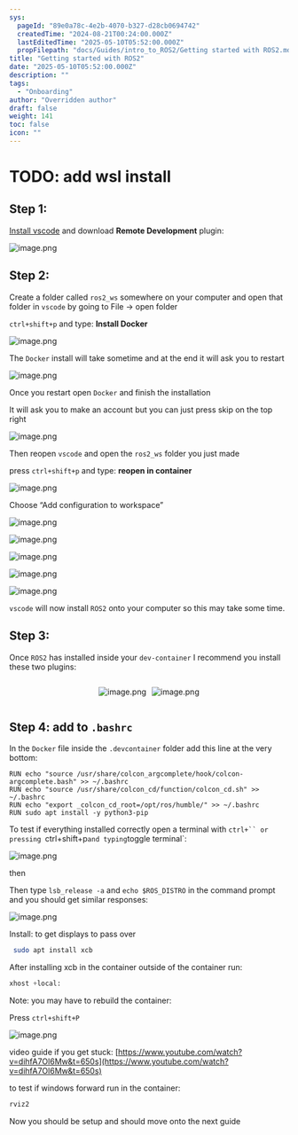 ```yaml
---
sys:
  pageId: "89e0a78c-4e2b-4070-b327-d28cb0694742"
  createdTime: "2024-08-21T00:24:00.000Z"
  lastEditedTime: "2025-05-10T05:52:00.000Z"
  propFilepath: "docs/Guides/intro_to_ROS2/Getting started with ROS2.md"
title: "Getting started with ROS2"
date: "2025-05-10T05:52:00.000Z"
description: ""
tags:
  - "Onboarding"
author: "Overridden author"
draft: false
weight: 141
toc: false
icon: ""
---
```


# TODO: add wsl install

## Step 1:

[Install vscode](https://code.visualstudio.com/download) and download **Remote Development** plugin:

![image.png](https://prod-files-secure.s3.us-west-2.amazonaws.com/d518164a-d88e-44d1-a4ee-3adb3bd8bce0/efb52993-1881-4a40-b95e-6f020334f022/image.png?X-Amz-Algorithm=AWS4-HMAC-SHA256&X-Amz-Content-Sha256=UNSIGNED-PAYLOAD&X-Amz-Credential=ASIAZI2LB466SGXMKN3B%2F20250623%2Fus-west-2%2Fs3%2Faws4_request&X-Amz-Date=20250623T170908Z&X-Amz-Expires=3600&X-Amz-Security-Token=IQoJb3JpZ2luX2VjECEaCXVzLXdlc3QtMiJHMEUCICt%2BRA%2FwS4394WPm93ppiwm2c%2BFCHuVAlnf9odcMwH9XAiEA2aFOOld%2FJ3lYJPOen6gEPVXdrgIhZjwhnY6pbIqsz9Eq%2FwMIGhAAGgw2Mzc0MjMxODM4MDUiDIBeKj32Fjk5NhL8TCrcA3O9KQi9cstnUxN%2F4SMF2xbHtqGLWcddLdptH6pXxMN9F6T5u5JzUg7eMjTJVq%2FCRDLIYeVkwOJRBcLiCzXoyHLW%2BdYciYMPu%2FdoMoRUqHBuvKd55SRHMN8CuNumuDjhZZy0n3oYcfKgH%2B%2BzoXj8g5BAZ9bd5y143MF8KLIQtdwsfDy7w%2FHqj6hyoi8p2Lc49liARuW5iJqopRnIaEiBKm1Z%2BVZSBlUd1PWfi%2FCldlYMGsf9BtjxzKExzxzQK7lwCe502D2GN7poHKQYtQa8VZXRoHSV6hAI0yc%2FV8Fl%2FvKCDl3L9Q2MAPHntva1tXRAGXw3ikhVS6cGsNOjvljKGV0oGKIZpFpSAKmSjavmC0gZiTESkzSyDIzq%2FJIJYH4VHbWkB6FkZhRdDkiw4oPDp3KoZd9%2BbKa2zQ%2BGmNX%2FXRSw1cevymQKM0J8rVkKlTqh6XqhhvKr9udzeXRPFQHGG%2BJkiL%2Bz2Fq9vPh38NsWGara8DJQ7fICLttK1DXcJM59CssypPWBLqTKsYBlKZKEPtYIDsPS0sr1hbRaCE8GzMjRNZKKOqMy%2BCYs7HJomjiM0sHP%2FLm245iUunFSyI1jkFeN8rkiwHeUNB00eHMQRYjmFTqa%2Bl3E4Xmvo9EFMIWI5sIGOqUBQJvOjaiCamRNDmiknjHEWwf5yWT8j5porFtR1ZcIudqyRH7L%2FJg0nGhMm0JADw2jlL1oATMn2O0WOVykAJBQwBS1y1IZdoenu5xWFyugMAv%2BvOp5BGJQgnd3XBqmWXAPPh4LaLDa3CvX9wlJNKqq%2FzyaEjZ318eyUO%2Bn%2BhFju%2B%2B3%2FEloRfiBq%2FT4i3foOmEMtzUV6mA1cBaeoTlA7nFVZFr4axM2&X-Amz-Signature=7f50ba24df12dc7ea840814d7df8a23956f94e2cb3a9f24348f7c11a4698995e&X-Amz-SignedHeaders=host&x-amz-checksum-mode=ENABLED&x-id=GetObject)

## Step 2:

Create a folder called `ros2_ws` somewhere on your computer and open that folder in `vscode` by going to File → open folder 

`ctrl+shift+p` and type: **Install Docker**

![image.png](https://prod-files-secure.s3.us-west-2.amazonaws.com/d518164a-d88e-44d1-a4ee-3adb3bd8bce0/2269dc0e-1cd5-47ff-bceb-c04ad9b2eab0/image.png?X-Amz-Algorithm=AWS4-HMAC-SHA256&X-Amz-Content-Sha256=UNSIGNED-PAYLOAD&X-Amz-Credential=ASIAZI2LB466SGXMKN3B%2F20250623%2Fus-west-2%2Fs3%2Faws4_request&X-Amz-Date=20250623T170908Z&X-Amz-Expires=3600&X-Amz-Security-Token=IQoJb3JpZ2luX2VjECEaCXVzLXdlc3QtMiJHMEUCICt%2BRA%2FwS4394WPm93ppiwm2c%2BFCHuVAlnf9odcMwH9XAiEA2aFOOld%2FJ3lYJPOen6gEPVXdrgIhZjwhnY6pbIqsz9Eq%2FwMIGhAAGgw2Mzc0MjMxODM4MDUiDIBeKj32Fjk5NhL8TCrcA3O9KQi9cstnUxN%2F4SMF2xbHtqGLWcddLdptH6pXxMN9F6T5u5JzUg7eMjTJVq%2FCRDLIYeVkwOJRBcLiCzXoyHLW%2BdYciYMPu%2FdoMoRUqHBuvKd55SRHMN8CuNumuDjhZZy0n3oYcfKgH%2B%2BzoXj8g5BAZ9bd5y143MF8KLIQtdwsfDy7w%2FHqj6hyoi8p2Lc49liARuW5iJqopRnIaEiBKm1Z%2BVZSBlUd1PWfi%2FCldlYMGsf9BtjxzKExzxzQK7lwCe502D2GN7poHKQYtQa8VZXRoHSV6hAI0yc%2FV8Fl%2FvKCDl3L9Q2MAPHntva1tXRAGXw3ikhVS6cGsNOjvljKGV0oGKIZpFpSAKmSjavmC0gZiTESkzSyDIzq%2FJIJYH4VHbWkB6FkZhRdDkiw4oPDp3KoZd9%2BbKa2zQ%2BGmNX%2FXRSw1cevymQKM0J8rVkKlTqh6XqhhvKr9udzeXRPFQHGG%2BJkiL%2Bz2Fq9vPh38NsWGara8DJQ7fICLttK1DXcJM59CssypPWBLqTKsYBlKZKEPtYIDsPS0sr1hbRaCE8GzMjRNZKKOqMy%2BCYs7HJomjiM0sHP%2FLm245iUunFSyI1jkFeN8rkiwHeUNB00eHMQRYjmFTqa%2Bl3E4Xmvo9EFMIWI5sIGOqUBQJvOjaiCamRNDmiknjHEWwf5yWT8j5porFtR1ZcIudqyRH7L%2FJg0nGhMm0JADw2jlL1oATMn2O0WOVykAJBQwBS1y1IZdoenu5xWFyugMAv%2BvOp5BGJQgnd3XBqmWXAPPh4LaLDa3CvX9wlJNKqq%2FzyaEjZ318eyUO%2Bn%2BhFju%2B%2B3%2FEloRfiBq%2FT4i3foOmEMtzUV6mA1cBaeoTlA7nFVZFr4axM2&X-Amz-Signature=1913830da5e6e3aba53bcea29e5b49083ef3d7355b0838fb52ff3a7a2c357cc6&X-Amz-SignedHeaders=host&x-amz-checksum-mode=ENABLED&x-id=GetObject)

The `Docker` install will take sometime and at the end it will ask you to restart

![image.png](https://prod-files-secure.s3.us-west-2.amazonaws.com/d518164a-d88e-44d1-a4ee-3adb3bd8bce0/ed233f78-be33-4b1f-b89c-9c346c0e961e/image.png?X-Amz-Algorithm=AWS4-HMAC-SHA256&X-Amz-Content-Sha256=UNSIGNED-PAYLOAD&X-Amz-Credential=ASIAZI2LB466SGXMKN3B%2F20250623%2Fus-west-2%2Fs3%2Faws4_request&X-Amz-Date=20250623T170908Z&X-Amz-Expires=3600&X-Amz-Security-Token=IQoJb3JpZ2luX2VjECEaCXVzLXdlc3QtMiJHMEUCICt%2BRA%2FwS4394WPm93ppiwm2c%2BFCHuVAlnf9odcMwH9XAiEA2aFOOld%2FJ3lYJPOen6gEPVXdrgIhZjwhnY6pbIqsz9Eq%2FwMIGhAAGgw2Mzc0MjMxODM4MDUiDIBeKj32Fjk5NhL8TCrcA3O9KQi9cstnUxN%2F4SMF2xbHtqGLWcddLdptH6pXxMN9F6T5u5JzUg7eMjTJVq%2FCRDLIYeVkwOJRBcLiCzXoyHLW%2BdYciYMPu%2FdoMoRUqHBuvKd55SRHMN8CuNumuDjhZZy0n3oYcfKgH%2B%2BzoXj8g5BAZ9bd5y143MF8KLIQtdwsfDy7w%2FHqj6hyoi8p2Lc49liARuW5iJqopRnIaEiBKm1Z%2BVZSBlUd1PWfi%2FCldlYMGsf9BtjxzKExzxzQK7lwCe502D2GN7poHKQYtQa8VZXRoHSV6hAI0yc%2FV8Fl%2FvKCDl3L9Q2MAPHntva1tXRAGXw3ikhVS6cGsNOjvljKGV0oGKIZpFpSAKmSjavmC0gZiTESkzSyDIzq%2FJIJYH4VHbWkB6FkZhRdDkiw4oPDp3KoZd9%2BbKa2zQ%2BGmNX%2FXRSw1cevymQKM0J8rVkKlTqh6XqhhvKr9udzeXRPFQHGG%2BJkiL%2Bz2Fq9vPh38NsWGara8DJQ7fICLttK1DXcJM59CssypPWBLqTKsYBlKZKEPtYIDsPS0sr1hbRaCE8GzMjRNZKKOqMy%2BCYs7HJomjiM0sHP%2FLm245iUunFSyI1jkFeN8rkiwHeUNB00eHMQRYjmFTqa%2Bl3E4Xmvo9EFMIWI5sIGOqUBQJvOjaiCamRNDmiknjHEWwf5yWT8j5porFtR1ZcIudqyRH7L%2FJg0nGhMm0JADw2jlL1oATMn2O0WOVykAJBQwBS1y1IZdoenu5xWFyugMAv%2BvOp5BGJQgnd3XBqmWXAPPh4LaLDa3CvX9wlJNKqq%2FzyaEjZ318eyUO%2Bn%2BhFju%2B%2B3%2FEloRfiBq%2FT4i3foOmEMtzUV6mA1cBaeoTlA7nFVZFr4axM2&X-Amz-Signature=fcc623785b00988eb8ae40245d5ad4bb1ba249cbb74ab9e43559c964888be3ac&X-Amz-SignedHeaders=host&x-amz-checksum-mode=ENABLED&x-id=GetObject)

Once you restart open `Docker` and finish the installation

It will ask you to make an account but you can just press skip on the top right

![image.png](https://prod-files-secure.s3.us-west-2.amazonaws.com/d518164a-d88e-44d1-a4ee-3adb3bd8bce0/21010ad9-1659-4fd9-9f59-9932a09b2a3d/image.png?X-Amz-Algorithm=AWS4-HMAC-SHA256&X-Amz-Content-Sha256=UNSIGNED-PAYLOAD&X-Amz-Credential=ASIAZI2LB466SGXMKN3B%2F20250623%2Fus-west-2%2Fs3%2Faws4_request&X-Amz-Date=20250623T170908Z&X-Amz-Expires=3600&X-Amz-Security-Token=IQoJb3JpZ2luX2VjECEaCXVzLXdlc3QtMiJHMEUCICt%2BRA%2FwS4394WPm93ppiwm2c%2BFCHuVAlnf9odcMwH9XAiEA2aFOOld%2FJ3lYJPOen6gEPVXdrgIhZjwhnY6pbIqsz9Eq%2FwMIGhAAGgw2Mzc0MjMxODM4MDUiDIBeKj32Fjk5NhL8TCrcA3O9KQi9cstnUxN%2F4SMF2xbHtqGLWcddLdptH6pXxMN9F6T5u5JzUg7eMjTJVq%2FCRDLIYeVkwOJRBcLiCzXoyHLW%2BdYciYMPu%2FdoMoRUqHBuvKd55SRHMN8CuNumuDjhZZy0n3oYcfKgH%2B%2BzoXj8g5BAZ9bd5y143MF8KLIQtdwsfDy7w%2FHqj6hyoi8p2Lc49liARuW5iJqopRnIaEiBKm1Z%2BVZSBlUd1PWfi%2FCldlYMGsf9BtjxzKExzxzQK7lwCe502D2GN7poHKQYtQa8VZXRoHSV6hAI0yc%2FV8Fl%2FvKCDl3L9Q2MAPHntva1tXRAGXw3ikhVS6cGsNOjvljKGV0oGKIZpFpSAKmSjavmC0gZiTESkzSyDIzq%2FJIJYH4VHbWkB6FkZhRdDkiw4oPDp3KoZd9%2BbKa2zQ%2BGmNX%2FXRSw1cevymQKM0J8rVkKlTqh6XqhhvKr9udzeXRPFQHGG%2BJkiL%2Bz2Fq9vPh38NsWGara8DJQ7fICLttK1DXcJM59CssypPWBLqTKsYBlKZKEPtYIDsPS0sr1hbRaCE8GzMjRNZKKOqMy%2BCYs7HJomjiM0sHP%2FLm245iUunFSyI1jkFeN8rkiwHeUNB00eHMQRYjmFTqa%2Bl3E4Xmvo9EFMIWI5sIGOqUBQJvOjaiCamRNDmiknjHEWwf5yWT8j5porFtR1ZcIudqyRH7L%2FJg0nGhMm0JADw2jlL1oATMn2O0WOVykAJBQwBS1y1IZdoenu5xWFyugMAv%2BvOp5BGJQgnd3XBqmWXAPPh4LaLDa3CvX9wlJNKqq%2FzyaEjZ318eyUO%2Bn%2BhFju%2B%2B3%2FEloRfiBq%2FT4i3foOmEMtzUV6mA1cBaeoTlA7nFVZFr4axM2&X-Amz-Signature=7fef81061add49d56a07d374aba42b0ae9716e8ad7b16fde030094df6d6b112d&X-Amz-SignedHeaders=host&x-amz-checksum-mode=ENABLED&x-id=GetObject)

Then reopen `vscode` and open the `ros2_ws` folder you just made

press `ctrl+shift+p` and type: **reopen in container**

![image.png](https://prod-files-secure.s3.us-west-2.amazonaws.com/d518164a-d88e-44d1-a4ee-3adb3bd8bce0/4e93b8c2-41ad-488c-8095-c74205196118/image.png?X-Amz-Algorithm=AWS4-HMAC-SHA256&X-Amz-Content-Sha256=UNSIGNED-PAYLOAD&X-Amz-Credential=ASIAZI2LB466SGXMKN3B%2F20250623%2Fus-west-2%2Fs3%2Faws4_request&X-Amz-Date=20250623T170908Z&X-Amz-Expires=3600&X-Amz-Security-Token=IQoJb3JpZ2luX2VjECEaCXVzLXdlc3QtMiJHMEUCICt%2BRA%2FwS4394WPm93ppiwm2c%2BFCHuVAlnf9odcMwH9XAiEA2aFOOld%2FJ3lYJPOen6gEPVXdrgIhZjwhnY6pbIqsz9Eq%2FwMIGhAAGgw2Mzc0MjMxODM4MDUiDIBeKj32Fjk5NhL8TCrcA3O9KQi9cstnUxN%2F4SMF2xbHtqGLWcddLdptH6pXxMN9F6T5u5JzUg7eMjTJVq%2FCRDLIYeVkwOJRBcLiCzXoyHLW%2BdYciYMPu%2FdoMoRUqHBuvKd55SRHMN8CuNumuDjhZZy0n3oYcfKgH%2B%2BzoXj8g5BAZ9bd5y143MF8KLIQtdwsfDy7w%2FHqj6hyoi8p2Lc49liARuW5iJqopRnIaEiBKm1Z%2BVZSBlUd1PWfi%2FCldlYMGsf9BtjxzKExzxzQK7lwCe502D2GN7poHKQYtQa8VZXRoHSV6hAI0yc%2FV8Fl%2FvKCDl3L9Q2MAPHntva1tXRAGXw3ikhVS6cGsNOjvljKGV0oGKIZpFpSAKmSjavmC0gZiTESkzSyDIzq%2FJIJYH4VHbWkB6FkZhRdDkiw4oPDp3KoZd9%2BbKa2zQ%2BGmNX%2FXRSw1cevymQKM0J8rVkKlTqh6XqhhvKr9udzeXRPFQHGG%2BJkiL%2Bz2Fq9vPh38NsWGara8DJQ7fICLttK1DXcJM59CssypPWBLqTKsYBlKZKEPtYIDsPS0sr1hbRaCE8GzMjRNZKKOqMy%2BCYs7HJomjiM0sHP%2FLm245iUunFSyI1jkFeN8rkiwHeUNB00eHMQRYjmFTqa%2Bl3E4Xmvo9EFMIWI5sIGOqUBQJvOjaiCamRNDmiknjHEWwf5yWT8j5porFtR1ZcIudqyRH7L%2FJg0nGhMm0JADw2jlL1oATMn2O0WOVykAJBQwBS1y1IZdoenu5xWFyugMAv%2BvOp5BGJQgnd3XBqmWXAPPh4LaLDa3CvX9wlJNKqq%2FzyaEjZ318eyUO%2Bn%2BhFju%2B%2B3%2FEloRfiBq%2FT4i3foOmEMtzUV6mA1cBaeoTlA7nFVZFr4axM2&X-Amz-Signature=08157de36a7b8b30974884a4c2850d6f39a7eb1cf3fe8a42e15b5bae2500bacd&X-Amz-SignedHeaders=host&x-amz-checksum-mode=ENABLED&x-id=GetObject)

Choose “Add configuration to workspace”

![image.png](https://prod-files-secure.s3.us-west-2.amazonaws.com/d518164a-d88e-44d1-a4ee-3adb3bd8bce0/9560b282-5060-4989-ba37-97e7b2c22476/image.png?X-Amz-Algorithm=AWS4-HMAC-SHA256&X-Amz-Content-Sha256=UNSIGNED-PAYLOAD&X-Amz-Credential=ASIAZI2LB466SGXMKN3B%2F20250623%2Fus-west-2%2Fs3%2Faws4_request&X-Amz-Date=20250623T170908Z&X-Amz-Expires=3600&X-Amz-Security-Token=IQoJb3JpZ2luX2VjECEaCXVzLXdlc3QtMiJHMEUCICt%2BRA%2FwS4394WPm93ppiwm2c%2BFCHuVAlnf9odcMwH9XAiEA2aFOOld%2FJ3lYJPOen6gEPVXdrgIhZjwhnY6pbIqsz9Eq%2FwMIGhAAGgw2Mzc0MjMxODM4MDUiDIBeKj32Fjk5NhL8TCrcA3O9KQi9cstnUxN%2F4SMF2xbHtqGLWcddLdptH6pXxMN9F6T5u5JzUg7eMjTJVq%2FCRDLIYeVkwOJRBcLiCzXoyHLW%2BdYciYMPu%2FdoMoRUqHBuvKd55SRHMN8CuNumuDjhZZy0n3oYcfKgH%2B%2BzoXj8g5BAZ9bd5y143MF8KLIQtdwsfDy7w%2FHqj6hyoi8p2Lc49liARuW5iJqopRnIaEiBKm1Z%2BVZSBlUd1PWfi%2FCldlYMGsf9BtjxzKExzxzQK7lwCe502D2GN7poHKQYtQa8VZXRoHSV6hAI0yc%2FV8Fl%2FvKCDl3L9Q2MAPHntva1tXRAGXw3ikhVS6cGsNOjvljKGV0oGKIZpFpSAKmSjavmC0gZiTESkzSyDIzq%2FJIJYH4VHbWkB6FkZhRdDkiw4oPDp3KoZd9%2BbKa2zQ%2BGmNX%2FXRSw1cevymQKM0J8rVkKlTqh6XqhhvKr9udzeXRPFQHGG%2BJkiL%2Bz2Fq9vPh38NsWGara8DJQ7fICLttK1DXcJM59CssypPWBLqTKsYBlKZKEPtYIDsPS0sr1hbRaCE8GzMjRNZKKOqMy%2BCYs7HJomjiM0sHP%2FLm245iUunFSyI1jkFeN8rkiwHeUNB00eHMQRYjmFTqa%2Bl3E4Xmvo9EFMIWI5sIGOqUBQJvOjaiCamRNDmiknjHEWwf5yWT8j5porFtR1ZcIudqyRH7L%2FJg0nGhMm0JADw2jlL1oATMn2O0WOVykAJBQwBS1y1IZdoenu5xWFyugMAv%2BvOp5BGJQgnd3XBqmWXAPPh4LaLDa3CvX9wlJNKqq%2FzyaEjZ318eyUO%2Bn%2BhFju%2B%2B3%2FEloRfiBq%2FT4i3foOmEMtzUV6mA1cBaeoTlA7nFVZFr4axM2&X-Amz-Signature=a7c022cf7594fe351043b1a676d72d2000bf2048e089ed3def78dc1eff77c60a&X-Amz-SignedHeaders=host&x-amz-checksum-mode=ENABLED&x-id=GetObject)

![image.png](https://prod-files-secure.s3.us-west-2.amazonaws.com/d518164a-d88e-44d1-a4ee-3adb3bd8bce0/2ee63f81-886b-48e8-a553-dc6e5eac99e4/image.png?X-Amz-Algorithm=AWS4-HMAC-SHA256&X-Amz-Content-Sha256=UNSIGNED-PAYLOAD&X-Amz-Credential=ASIAZI2LB466SGXMKN3B%2F20250623%2Fus-west-2%2Fs3%2Faws4_request&X-Amz-Date=20250623T170908Z&X-Amz-Expires=3600&X-Amz-Security-Token=IQoJb3JpZ2luX2VjECEaCXVzLXdlc3QtMiJHMEUCICt%2BRA%2FwS4394WPm93ppiwm2c%2BFCHuVAlnf9odcMwH9XAiEA2aFOOld%2FJ3lYJPOen6gEPVXdrgIhZjwhnY6pbIqsz9Eq%2FwMIGhAAGgw2Mzc0MjMxODM4MDUiDIBeKj32Fjk5NhL8TCrcA3O9KQi9cstnUxN%2F4SMF2xbHtqGLWcddLdptH6pXxMN9F6T5u5JzUg7eMjTJVq%2FCRDLIYeVkwOJRBcLiCzXoyHLW%2BdYciYMPu%2FdoMoRUqHBuvKd55SRHMN8CuNumuDjhZZy0n3oYcfKgH%2B%2BzoXj8g5BAZ9bd5y143MF8KLIQtdwsfDy7w%2FHqj6hyoi8p2Lc49liARuW5iJqopRnIaEiBKm1Z%2BVZSBlUd1PWfi%2FCldlYMGsf9BtjxzKExzxzQK7lwCe502D2GN7poHKQYtQa8VZXRoHSV6hAI0yc%2FV8Fl%2FvKCDl3L9Q2MAPHntva1tXRAGXw3ikhVS6cGsNOjvljKGV0oGKIZpFpSAKmSjavmC0gZiTESkzSyDIzq%2FJIJYH4VHbWkB6FkZhRdDkiw4oPDp3KoZd9%2BbKa2zQ%2BGmNX%2FXRSw1cevymQKM0J8rVkKlTqh6XqhhvKr9udzeXRPFQHGG%2BJkiL%2Bz2Fq9vPh38NsWGara8DJQ7fICLttK1DXcJM59CssypPWBLqTKsYBlKZKEPtYIDsPS0sr1hbRaCE8GzMjRNZKKOqMy%2BCYs7HJomjiM0sHP%2FLm245iUunFSyI1jkFeN8rkiwHeUNB00eHMQRYjmFTqa%2Bl3E4Xmvo9EFMIWI5sIGOqUBQJvOjaiCamRNDmiknjHEWwf5yWT8j5porFtR1ZcIudqyRH7L%2FJg0nGhMm0JADw2jlL1oATMn2O0WOVykAJBQwBS1y1IZdoenu5xWFyugMAv%2BvOp5BGJQgnd3XBqmWXAPPh4LaLDa3CvX9wlJNKqq%2FzyaEjZ318eyUO%2Bn%2BhFju%2B%2B3%2FEloRfiBq%2FT4i3foOmEMtzUV6mA1cBaeoTlA7nFVZFr4axM2&X-Amz-Signature=66500784abe254adc1c0e7bffa075d29415b5ac44ed4227b6028d1a7ca914128&X-Amz-SignedHeaders=host&x-amz-checksum-mode=ENABLED&x-id=GetObject)

![image.png](https://prod-files-secure.s3.us-west-2.amazonaws.com/d518164a-d88e-44d1-a4ee-3adb3bd8bce0/ae1580b2-b048-407e-aed9-b584224a7a04/image.png?X-Amz-Algorithm=AWS4-HMAC-SHA256&X-Amz-Content-Sha256=UNSIGNED-PAYLOAD&X-Amz-Credential=ASIAZI2LB466SGXMKN3B%2F20250623%2Fus-west-2%2Fs3%2Faws4_request&X-Amz-Date=20250623T170908Z&X-Amz-Expires=3600&X-Amz-Security-Token=IQoJb3JpZ2luX2VjECEaCXVzLXdlc3QtMiJHMEUCICt%2BRA%2FwS4394WPm93ppiwm2c%2BFCHuVAlnf9odcMwH9XAiEA2aFOOld%2FJ3lYJPOen6gEPVXdrgIhZjwhnY6pbIqsz9Eq%2FwMIGhAAGgw2Mzc0MjMxODM4MDUiDIBeKj32Fjk5NhL8TCrcA3O9KQi9cstnUxN%2F4SMF2xbHtqGLWcddLdptH6pXxMN9F6T5u5JzUg7eMjTJVq%2FCRDLIYeVkwOJRBcLiCzXoyHLW%2BdYciYMPu%2FdoMoRUqHBuvKd55SRHMN8CuNumuDjhZZy0n3oYcfKgH%2B%2BzoXj8g5BAZ9bd5y143MF8KLIQtdwsfDy7w%2FHqj6hyoi8p2Lc49liARuW5iJqopRnIaEiBKm1Z%2BVZSBlUd1PWfi%2FCldlYMGsf9BtjxzKExzxzQK7lwCe502D2GN7poHKQYtQa8VZXRoHSV6hAI0yc%2FV8Fl%2FvKCDl3L9Q2MAPHntva1tXRAGXw3ikhVS6cGsNOjvljKGV0oGKIZpFpSAKmSjavmC0gZiTESkzSyDIzq%2FJIJYH4VHbWkB6FkZhRdDkiw4oPDp3KoZd9%2BbKa2zQ%2BGmNX%2FXRSw1cevymQKM0J8rVkKlTqh6XqhhvKr9udzeXRPFQHGG%2BJkiL%2Bz2Fq9vPh38NsWGara8DJQ7fICLttK1DXcJM59CssypPWBLqTKsYBlKZKEPtYIDsPS0sr1hbRaCE8GzMjRNZKKOqMy%2BCYs7HJomjiM0sHP%2FLm245iUunFSyI1jkFeN8rkiwHeUNB00eHMQRYjmFTqa%2Bl3E4Xmvo9EFMIWI5sIGOqUBQJvOjaiCamRNDmiknjHEWwf5yWT8j5porFtR1ZcIudqyRH7L%2FJg0nGhMm0JADw2jlL1oATMn2O0WOVykAJBQwBS1y1IZdoenu5xWFyugMAv%2BvOp5BGJQgnd3XBqmWXAPPh4LaLDa3CvX9wlJNKqq%2FzyaEjZ318eyUO%2Bn%2BhFju%2B%2B3%2FEloRfiBq%2FT4i3foOmEMtzUV6mA1cBaeoTlA7nFVZFr4axM2&X-Amz-Signature=a96f1b6379161363feb3637b03db7f7fa35302908511d307ef644ec6bd1f38d1&X-Amz-SignedHeaders=host&x-amz-checksum-mode=ENABLED&x-id=GetObject)

![image.png](https://prod-files-secure.s3.us-west-2.amazonaws.com/d518164a-d88e-44d1-a4ee-3adb3bd8bce0/53255b28-f75e-430f-b9e3-c0ac8577e42b/image.png?X-Amz-Algorithm=AWS4-HMAC-SHA256&X-Amz-Content-Sha256=UNSIGNED-PAYLOAD&X-Amz-Credential=ASIAZI2LB466SGXMKN3B%2F20250623%2Fus-west-2%2Fs3%2Faws4_request&X-Amz-Date=20250623T170908Z&X-Amz-Expires=3600&X-Amz-Security-Token=IQoJb3JpZ2luX2VjECEaCXVzLXdlc3QtMiJHMEUCICt%2BRA%2FwS4394WPm93ppiwm2c%2BFCHuVAlnf9odcMwH9XAiEA2aFOOld%2FJ3lYJPOen6gEPVXdrgIhZjwhnY6pbIqsz9Eq%2FwMIGhAAGgw2Mzc0MjMxODM4MDUiDIBeKj32Fjk5NhL8TCrcA3O9KQi9cstnUxN%2F4SMF2xbHtqGLWcddLdptH6pXxMN9F6T5u5JzUg7eMjTJVq%2FCRDLIYeVkwOJRBcLiCzXoyHLW%2BdYciYMPu%2FdoMoRUqHBuvKd55SRHMN8CuNumuDjhZZy0n3oYcfKgH%2B%2BzoXj8g5BAZ9bd5y143MF8KLIQtdwsfDy7w%2FHqj6hyoi8p2Lc49liARuW5iJqopRnIaEiBKm1Z%2BVZSBlUd1PWfi%2FCldlYMGsf9BtjxzKExzxzQK7lwCe502D2GN7poHKQYtQa8VZXRoHSV6hAI0yc%2FV8Fl%2FvKCDl3L9Q2MAPHntva1tXRAGXw3ikhVS6cGsNOjvljKGV0oGKIZpFpSAKmSjavmC0gZiTESkzSyDIzq%2FJIJYH4VHbWkB6FkZhRdDkiw4oPDp3KoZd9%2BbKa2zQ%2BGmNX%2FXRSw1cevymQKM0J8rVkKlTqh6XqhhvKr9udzeXRPFQHGG%2BJkiL%2Bz2Fq9vPh38NsWGara8DJQ7fICLttK1DXcJM59CssypPWBLqTKsYBlKZKEPtYIDsPS0sr1hbRaCE8GzMjRNZKKOqMy%2BCYs7HJomjiM0sHP%2FLm245iUunFSyI1jkFeN8rkiwHeUNB00eHMQRYjmFTqa%2Bl3E4Xmvo9EFMIWI5sIGOqUBQJvOjaiCamRNDmiknjHEWwf5yWT8j5porFtR1ZcIudqyRH7L%2FJg0nGhMm0JADw2jlL1oATMn2O0WOVykAJBQwBS1y1IZdoenu5xWFyugMAv%2BvOp5BGJQgnd3XBqmWXAPPh4LaLDa3CvX9wlJNKqq%2FzyaEjZ318eyUO%2Bn%2BhFju%2B%2B3%2FEloRfiBq%2FT4i3foOmEMtzUV6mA1cBaeoTlA7nFVZFr4axM2&X-Amz-Signature=745fad00d46b42c6cf4216b94e3264e1c0afc140bcfb17cd7a9cc02a24bb9bf8&X-Amz-SignedHeaders=host&x-amz-checksum-mode=ENABLED&x-id=GetObject)

![image.png](https://prod-files-secure.s3.us-west-2.amazonaws.com/d518164a-d88e-44d1-a4ee-3adb3bd8bce0/7c562767-5af9-4ffb-97d1-327bcdf4ee00/image.png?X-Amz-Algorithm=AWS4-HMAC-SHA256&X-Amz-Content-Sha256=UNSIGNED-PAYLOAD&X-Amz-Credential=ASIAZI2LB466SGXMKN3B%2F20250623%2Fus-west-2%2Fs3%2Faws4_request&X-Amz-Date=20250623T170908Z&X-Amz-Expires=3600&X-Amz-Security-Token=IQoJb3JpZ2luX2VjECEaCXVzLXdlc3QtMiJHMEUCICt%2BRA%2FwS4394WPm93ppiwm2c%2BFCHuVAlnf9odcMwH9XAiEA2aFOOld%2FJ3lYJPOen6gEPVXdrgIhZjwhnY6pbIqsz9Eq%2FwMIGhAAGgw2Mzc0MjMxODM4MDUiDIBeKj32Fjk5NhL8TCrcA3O9KQi9cstnUxN%2F4SMF2xbHtqGLWcddLdptH6pXxMN9F6T5u5JzUg7eMjTJVq%2FCRDLIYeVkwOJRBcLiCzXoyHLW%2BdYciYMPu%2FdoMoRUqHBuvKd55SRHMN8CuNumuDjhZZy0n3oYcfKgH%2B%2BzoXj8g5BAZ9bd5y143MF8KLIQtdwsfDy7w%2FHqj6hyoi8p2Lc49liARuW5iJqopRnIaEiBKm1Z%2BVZSBlUd1PWfi%2FCldlYMGsf9BtjxzKExzxzQK7lwCe502D2GN7poHKQYtQa8VZXRoHSV6hAI0yc%2FV8Fl%2FvKCDl3L9Q2MAPHntva1tXRAGXw3ikhVS6cGsNOjvljKGV0oGKIZpFpSAKmSjavmC0gZiTESkzSyDIzq%2FJIJYH4VHbWkB6FkZhRdDkiw4oPDp3KoZd9%2BbKa2zQ%2BGmNX%2FXRSw1cevymQKM0J8rVkKlTqh6XqhhvKr9udzeXRPFQHGG%2BJkiL%2Bz2Fq9vPh38NsWGara8DJQ7fICLttK1DXcJM59CssypPWBLqTKsYBlKZKEPtYIDsPS0sr1hbRaCE8GzMjRNZKKOqMy%2BCYs7HJomjiM0sHP%2FLm245iUunFSyI1jkFeN8rkiwHeUNB00eHMQRYjmFTqa%2Bl3E4Xmvo9EFMIWI5sIGOqUBQJvOjaiCamRNDmiknjHEWwf5yWT8j5porFtR1ZcIudqyRH7L%2FJg0nGhMm0JADw2jlL1oATMn2O0WOVykAJBQwBS1y1IZdoenu5xWFyugMAv%2BvOp5BGJQgnd3XBqmWXAPPh4LaLDa3CvX9wlJNKqq%2FzyaEjZ318eyUO%2Bn%2BhFju%2B%2B3%2FEloRfiBq%2FT4i3foOmEMtzUV6mA1cBaeoTlA7nFVZFr4axM2&X-Amz-Signature=b7129aa41800cf6276a837e9f5a82c7105eac468dc10dc9eb5174af31f9139ca&X-Amz-SignedHeaders=host&x-amz-checksum-mode=ENABLED&x-id=GetObject)

`vscode` will now install `ROS2` onto your computer so this may take some time.

## Step 3:

Once `ROS2` has installed inside your `dev-container` I recommend you install these two plugins:

<div style="display: flex;flex-direction: row; column-gap:10px; max-width: 630px;justify-content: center;">
<div>

![image.png](https://prod-files-secure.s3.us-west-2.amazonaws.com/d518164a-d88e-44d1-a4ee-3adb3bd8bce0/3fc3d550-5a54-4ba1-ba6b-faa01cdb7369/image.png?X-Amz-Algorithm=AWS4-HMAC-SHA256&X-Amz-Content-Sha256=UNSIGNED-PAYLOAD&X-Amz-Credential=ASIAZI2LB466Y57IOMN2%2F20250623%2Fus-west-2%2Fs3%2Faws4_request&X-Amz-Date=20250623T170911Z&X-Amz-Expires=3600&X-Amz-Security-Token=IQoJb3JpZ2luX2VjECEaCXVzLXdlc3QtMiJHMEUCIQDsXiqUSgRlIfz2Faag%2Fsya1NFwmRLBGEx8AAeJu4%2BcugIgIC3Evy%2F9uuMdAu4JCuwU0GCFoKkmkE6J7MHxaHGaeToq%2FwMIGhAAGgw2Mzc0MjMxODM4MDUiDLAgBmsHge36k17HOSrcA9YzUQUcUgwp8CVdCHO%2BcZeeLo8aJgxys9VUgLfKdLof3DQpDE09XfnO7sqEJpZC7aOvLty1CWGG%2FPH7UCmjt2rQefPJXmLxUz5yhlxB5RrIeBa5ari3ebVN%2FnaGxeK%2BBR6kVrqA2zfrNOcqnRpdw5eNh%2BqDmg6TZWmljisZF0dFKzOknKFA1VJz5pblR5u%2FcmTWwX0qe6PDEpg9Xxrtv4Bu4JQVBqP1i0RrzWh%2BEtPVPPN12KDOAjidbRUoxF5VnN8rxCB5o0z2jHYAHBTA8tj0JM%2F1sqCaw%2BbXHV4G5WU4BfKY02YKk6xIgk382p3M8312lC9sksb7WzgRY2e%2Fl6V8gzuT%2Blc6Jg%2FFu24qUgJTVkqHneFXiOeAjCIuZlI%2BtQjbd%2FFIUu55Y0Hxn28NIA7Kql2Nd0KN4U0Ur2CtTA37ON96JPOyl1h%2FUmiVh6AhqqUUYe5lMh0pjZ4tkIyyz1baWy7NZy40MnkO7drczMUpme7FIP4VMjE14NPIOob0SYruawspbdaCW7tGpXx47eZ9Kz%2BsGPWZmK1d4CCoV6eDqGrAehtbg%2FlQ1bQnGSFhtg8JTE9%2B4jY9YjQ0Z6%2F8jkCXXYU0mZMzuO72yt0AvC55YdbtuDRH0eEciHTBMP6I5sIGOqUB82eObMoXvvN1hNSQrSImqGnWFVr6qDd09EGZ2DS1L0gjkNS%2BG69HiHSsAp5TolbLdyVgCf8iZdiVeQ3rwVzl6TaZGYtBLBTy%2F45MCG2XRavQAj1fOrOX71Qi%2FTSp%2FnMwLGm4s69487cPoeT8M98FLRSAv2cgU3c7Ao3Rb5b7E3BRxsCrnywnCg3Yqn7mGGJZuf5KbK8s5WYpz20b7oj7dWAUh5HM&X-Amz-Signature=a96068afaeb118cd23427c8ada44cc283f983c8549ce3ebde170712512956541&X-Amz-SignedHeaders=host&x-amz-checksum-mode=ENABLED&x-id=GetObject)

</div>
<div>

![image.png](https://prod-files-secure.s3.us-west-2.amazonaws.com/d518164a-d88e-44d1-a4ee-3adb3bd8bce0/d994cc66-13c2-4093-a5a3-f84cf4601a82/image.png?X-Amz-Algorithm=AWS4-HMAC-SHA256&X-Amz-Content-Sha256=UNSIGNED-PAYLOAD&X-Amz-Credential=ASIAZI2LB466QCOO6FTN%2F20250623%2Fus-west-2%2Fs3%2Faws4_request&X-Amz-Date=20250623T170911Z&X-Amz-Expires=3600&X-Amz-Security-Token=IQoJb3JpZ2luX2VjECEaCXVzLXdlc3QtMiJHMEUCIDoukAU4DUUzmpm%2FBL1v3v9gxibLIrxydaCEDA7r5WvtAiEAhpsn44sW3WcwwdrECdB5DcNlacsk2In4t7vgsoTIdHEq%2FwMIGhAAGgw2Mzc0MjMxODM4MDUiDGvBB9f%2Fh1PyC3ndBircA7hjcUOu1bzcqcWNqm4DE8ynsivLqH%2FJT28qYAvyJFWe1ldg%2B8kwVZ9cb3VnkKnLJLvK1IKKRNmpVXvbZyeufuBns%2FPFIMde7jT8AoMCcA093%2BMsHOsGxdlTOyM5K8kZVzME%2BwIIeSICBSZyFLliq86%2BmVwBGGg0noSvt%2BaWZI29XXwo9idxRwKpYcwCko4CmrwMNTMtW1N3nE0NqO0Yg0o8nGhFLuxFXC%2BPfZWuc9Vj1CCANcjUmBKocdsWRc%2BNdbmBj%2FvkZbIoyPudQeTD%2Fp8fYt7p%2BMFQ6Hed1Axf%2F0jTKzzj2qrNJa2EhK0rD%2FZ1yrAIjKHqnkQdpkJ02X2G6v%2BYEB4%2FJ316hbNFAMbUt9sehlLDl3AvAq1YC4dy25y1l7ia8LvRa1IXjkOE%2FGCDyv1I0CT8CJQ2LKIK%2FGagD0Zx9N5x0pcaP%2FOt4OwyzPUGVa2GlltyEMocC2GOde%2BlXTlEdue5cg2sTneWsJ9DVAzNoFGg6gLsr1es%2Fj4NT7Lr28%2FZwdXUe19TwUn5bQ8SThSAqOTE8tkmFcc9yoMFLgC%2FwQhfLIZFBZdto4E3flaMT4PGHP1R90F6e3bxbaHimt6SNWOuxWXgFT8%2BcIzW4j%2BizL%2FgDiBNUzl9vQpdMLCI5sIGOqUB3XKeafJWOGn0FI%2BMZU5e9D7uHjlm%2BH7Ii5XZPbLCl5Vb3Ny6ljB%2BBmjTZ4mXhmGhaaTF77FEUnKCrcdiU%2Bq0WihYdPSdDl%2F0jbbugGdCpv%2FYrnTz4p1VNrqc49A3bpBvRPJ3FZQ9ak5jElPmpYDy47gbKBgaI1dHN8bI6HgGnBaTN1ndW35DlnmkSEGXxZUug64FbXyIy3BW3zo2Fv%2FQKM9lm5oQ&X-Amz-Signature=f9b742af7d62827b727a728acc7949fa43be9d70d626fdd18b1b7df282f7b5a4&X-Amz-SignedHeaders=host&x-amz-checksum-mode=ENABLED&x-id=GetObject)

</div>
</div>

## Step 4: add to `.bashrc`

In the `Docker` file inside the `.devcontainer` folder add this line at the very bottom: 

```docker
RUN echo "source /usr/share/colcon_argcomplete/hook/colcon-argcomplete.bash" >> ~/.bashrc
RUN echo "source /usr/share/colcon_cd/function/colcon_cd.sh" >> ~/.bashrc
RUN echo "export _colcon_cd_root=/opt/ros/humble/" >> ~/.bashrc
RUN sudo apt install -y python3-pip 
```

To test if everything installed correctly open a terminal with `ctrl+`` or pressing `ctrl+shift+p` and typing `toggle terminal`:

![image.png](https://prod-files-secure.s3.us-west-2.amazonaws.com/d518164a-d88e-44d1-a4ee-3adb3bd8bce0/6a4943d8-b04e-4c02-9a58-775f3384d1a5/image.png?X-Amz-Algorithm=AWS4-HMAC-SHA256&X-Amz-Content-Sha256=UNSIGNED-PAYLOAD&X-Amz-Credential=ASIAZI2LB466SGXMKN3B%2F20250623%2Fus-west-2%2Fs3%2Faws4_request&X-Amz-Date=20250623T170908Z&X-Amz-Expires=3600&X-Amz-Security-Token=IQoJb3JpZ2luX2VjECEaCXVzLXdlc3QtMiJHMEUCICt%2BRA%2FwS4394WPm93ppiwm2c%2BFCHuVAlnf9odcMwH9XAiEA2aFOOld%2FJ3lYJPOen6gEPVXdrgIhZjwhnY6pbIqsz9Eq%2FwMIGhAAGgw2Mzc0MjMxODM4MDUiDIBeKj32Fjk5NhL8TCrcA3O9KQi9cstnUxN%2F4SMF2xbHtqGLWcddLdptH6pXxMN9F6T5u5JzUg7eMjTJVq%2FCRDLIYeVkwOJRBcLiCzXoyHLW%2BdYciYMPu%2FdoMoRUqHBuvKd55SRHMN8CuNumuDjhZZy0n3oYcfKgH%2B%2BzoXj8g5BAZ9bd5y143MF8KLIQtdwsfDy7w%2FHqj6hyoi8p2Lc49liARuW5iJqopRnIaEiBKm1Z%2BVZSBlUd1PWfi%2FCldlYMGsf9BtjxzKExzxzQK7lwCe502D2GN7poHKQYtQa8VZXRoHSV6hAI0yc%2FV8Fl%2FvKCDl3L9Q2MAPHntva1tXRAGXw3ikhVS6cGsNOjvljKGV0oGKIZpFpSAKmSjavmC0gZiTESkzSyDIzq%2FJIJYH4VHbWkB6FkZhRdDkiw4oPDp3KoZd9%2BbKa2zQ%2BGmNX%2FXRSw1cevymQKM0J8rVkKlTqh6XqhhvKr9udzeXRPFQHGG%2BJkiL%2Bz2Fq9vPh38NsWGara8DJQ7fICLttK1DXcJM59CssypPWBLqTKsYBlKZKEPtYIDsPS0sr1hbRaCE8GzMjRNZKKOqMy%2BCYs7HJomjiM0sHP%2FLm245iUunFSyI1jkFeN8rkiwHeUNB00eHMQRYjmFTqa%2Bl3E4Xmvo9EFMIWI5sIGOqUBQJvOjaiCamRNDmiknjHEWwf5yWT8j5porFtR1ZcIudqyRH7L%2FJg0nGhMm0JADw2jlL1oATMn2O0WOVykAJBQwBS1y1IZdoenu5xWFyugMAv%2BvOp5BGJQgnd3XBqmWXAPPh4LaLDa3CvX9wlJNKqq%2FzyaEjZ318eyUO%2Bn%2BhFju%2B%2B3%2FEloRfiBq%2FT4i3foOmEMtzUV6mA1cBaeoTlA7nFVZFr4axM2&X-Amz-Signature=84ee276f38b48d45fa6e822e6593c2e2e2c3ea79834abcd299b023daa3c06df0&X-Amz-SignedHeaders=host&x-amz-checksum-mode=ENABLED&x-id=GetObject)

then 

Then type `lsb_release -a` and `echo $ROS_DISTRO` in the command prompt and you should get similar responses:

![image.png](https://prod-files-secure.s3.us-west-2.amazonaws.com/d518164a-d88e-44d1-a4ee-3adb3bd8bce0/3e635dec-a805-4e85-8b9e-d000e5b71a4e/image.png?X-Amz-Algorithm=AWS4-HMAC-SHA256&X-Amz-Content-Sha256=UNSIGNED-PAYLOAD&X-Amz-Credential=ASIAZI2LB466SGXMKN3B%2F20250623%2Fus-west-2%2Fs3%2Faws4_request&X-Amz-Date=20250623T170908Z&X-Amz-Expires=3600&X-Amz-Security-Token=IQoJb3JpZ2luX2VjECEaCXVzLXdlc3QtMiJHMEUCICt%2BRA%2FwS4394WPm93ppiwm2c%2BFCHuVAlnf9odcMwH9XAiEA2aFOOld%2FJ3lYJPOen6gEPVXdrgIhZjwhnY6pbIqsz9Eq%2FwMIGhAAGgw2Mzc0MjMxODM4MDUiDIBeKj32Fjk5NhL8TCrcA3O9KQi9cstnUxN%2F4SMF2xbHtqGLWcddLdptH6pXxMN9F6T5u5JzUg7eMjTJVq%2FCRDLIYeVkwOJRBcLiCzXoyHLW%2BdYciYMPu%2FdoMoRUqHBuvKd55SRHMN8CuNumuDjhZZy0n3oYcfKgH%2B%2BzoXj8g5BAZ9bd5y143MF8KLIQtdwsfDy7w%2FHqj6hyoi8p2Lc49liARuW5iJqopRnIaEiBKm1Z%2BVZSBlUd1PWfi%2FCldlYMGsf9BtjxzKExzxzQK7lwCe502D2GN7poHKQYtQa8VZXRoHSV6hAI0yc%2FV8Fl%2FvKCDl3L9Q2MAPHntva1tXRAGXw3ikhVS6cGsNOjvljKGV0oGKIZpFpSAKmSjavmC0gZiTESkzSyDIzq%2FJIJYH4VHbWkB6FkZhRdDkiw4oPDp3KoZd9%2BbKa2zQ%2BGmNX%2FXRSw1cevymQKM0J8rVkKlTqh6XqhhvKr9udzeXRPFQHGG%2BJkiL%2Bz2Fq9vPh38NsWGara8DJQ7fICLttK1DXcJM59CssypPWBLqTKsYBlKZKEPtYIDsPS0sr1hbRaCE8GzMjRNZKKOqMy%2BCYs7HJomjiM0sHP%2FLm245iUunFSyI1jkFeN8rkiwHeUNB00eHMQRYjmFTqa%2Bl3E4Xmvo9EFMIWI5sIGOqUBQJvOjaiCamRNDmiknjHEWwf5yWT8j5porFtR1ZcIudqyRH7L%2FJg0nGhMm0JADw2jlL1oATMn2O0WOVykAJBQwBS1y1IZdoenu5xWFyugMAv%2BvOp5BGJQgnd3XBqmWXAPPh4LaLDa3CvX9wlJNKqq%2FzyaEjZ318eyUO%2Bn%2BhFju%2B%2B3%2FEloRfiBq%2FT4i3foOmEMtzUV6mA1cBaeoTlA7nFVZFr4axM2&X-Amz-Signature=7f54608d3ec63574fa649045e6af026bdb4d76b9a894cb6a274511f81298fd7a&X-Amz-SignedHeaders=host&x-amz-checksum-mode=ENABLED&x-id=GetObject)

Install:  to get displays to pass over

```bash
 sudo apt install xcb
```

After installing xcb in the container outside of the container run:

```python
xhost +local:
```

Note: you may have to rebuild the container:

Press `ctrl+shift+P`

![image.png](https://prod-files-secure.s3.us-west-2.amazonaws.com/d518164a-d88e-44d1-a4ee-3adb3bd8bce0/6c2be660-2618-4c38-9c26-53554f7a0b7b/image.png?X-Amz-Algorithm=AWS4-HMAC-SHA256&X-Amz-Content-Sha256=UNSIGNED-PAYLOAD&X-Amz-Credential=ASIAZI2LB466SGXMKN3B%2F20250623%2Fus-west-2%2Fs3%2Faws4_request&X-Amz-Date=20250623T170908Z&X-Amz-Expires=3600&X-Amz-Security-Token=IQoJb3JpZ2luX2VjECEaCXVzLXdlc3QtMiJHMEUCICt%2BRA%2FwS4394WPm93ppiwm2c%2BFCHuVAlnf9odcMwH9XAiEA2aFOOld%2FJ3lYJPOen6gEPVXdrgIhZjwhnY6pbIqsz9Eq%2FwMIGhAAGgw2Mzc0MjMxODM4MDUiDIBeKj32Fjk5NhL8TCrcA3O9KQi9cstnUxN%2F4SMF2xbHtqGLWcddLdptH6pXxMN9F6T5u5JzUg7eMjTJVq%2FCRDLIYeVkwOJRBcLiCzXoyHLW%2BdYciYMPu%2FdoMoRUqHBuvKd55SRHMN8CuNumuDjhZZy0n3oYcfKgH%2B%2BzoXj8g5BAZ9bd5y143MF8KLIQtdwsfDy7w%2FHqj6hyoi8p2Lc49liARuW5iJqopRnIaEiBKm1Z%2BVZSBlUd1PWfi%2FCldlYMGsf9BtjxzKExzxzQK7lwCe502D2GN7poHKQYtQa8VZXRoHSV6hAI0yc%2FV8Fl%2FvKCDl3L9Q2MAPHntva1tXRAGXw3ikhVS6cGsNOjvljKGV0oGKIZpFpSAKmSjavmC0gZiTESkzSyDIzq%2FJIJYH4VHbWkB6FkZhRdDkiw4oPDp3KoZd9%2BbKa2zQ%2BGmNX%2FXRSw1cevymQKM0J8rVkKlTqh6XqhhvKr9udzeXRPFQHGG%2BJkiL%2Bz2Fq9vPh38NsWGara8DJQ7fICLttK1DXcJM59CssypPWBLqTKsYBlKZKEPtYIDsPS0sr1hbRaCE8GzMjRNZKKOqMy%2BCYs7HJomjiM0sHP%2FLm245iUunFSyI1jkFeN8rkiwHeUNB00eHMQRYjmFTqa%2Bl3E4Xmvo9EFMIWI5sIGOqUBQJvOjaiCamRNDmiknjHEWwf5yWT8j5porFtR1ZcIudqyRH7L%2FJg0nGhMm0JADw2jlL1oATMn2O0WOVykAJBQwBS1y1IZdoenu5xWFyugMAv%2BvOp5BGJQgnd3XBqmWXAPPh4LaLDa3CvX9wlJNKqq%2FzyaEjZ318eyUO%2Bn%2BhFju%2B%2B3%2FEloRfiBq%2FT4i3foOmEMtzUV6mA1cBaeoTlA7nFVZFr4axM2&X-Amz-Signature=efece581a74e5e6a61572d204f22872624fc53513761c2165395448aa2a32755&X-Amz-SignedHeaders=host&x-amz-checksum-mode=ENABLED&x-id=GetObject)

video guide if you get stuck: [https://www.youtube.com/watch?v=dihfA7Ol6Mw&t=650s](https://www.youtube.com/watch?v=dihfA7Ol6Mw&t=650s)

to test if windows forward run in the container:

```bash
rviz2
```

Now you should be setup and should move onto the next guide 
